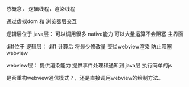 总概念，
逻辑线程，渲染线程

通过虚拟dom 和 浏览器层交互

逻辑层位于 java层：
    可以调用很多 native能力
    可以大量运算不会阻塞 主界面

diff位于 逻辑层：
    diff 计算后 将最少修改量 交给webview渲染
    防止阻塞webview

webview层：
    提供渲染能力
    提供事件处理和通知到 java层
    执行简单的js

是否重构webview通信模式？，还是直接调用webview的绘制方法。